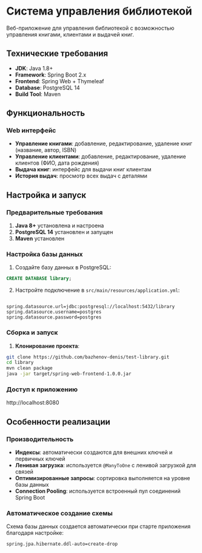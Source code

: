 # Система управления библиотекой

Веб-приложение для управления библиотекой с возможностью управления книгами, клиентами и выдачей книг.

## Технические требования

- **JDK**: Java 1.8+
- **Framework**: Spring Boot 2.x
- **Frontend**: Spring Web + Thymeleaf
- **Database**: PostgreSQL 14
- **Build Tool**: Maven

## Функциональность

### Web интерфейс
- **Управление книгами**: добавление, редактирование, удаление книг (название, автор, ISBN)
- **Управление клиентами**: добавление, редактирование, удаление клиентов (ФИО, дата рождения)
- **Выдача книг**: интерфейс для выдачи книг клиентам
- **История выдач**: просмотр всех выдач с деталями

## Настройка и запуск

### Предварительные требования
1. **Java 8+** установлена и настроена
2. **PostgreSQL 14** установлен и запущен
3. **Maven** установлен

### Настройка базы данных

1. Создайте базу данных в PostgreSQL:
```sql
CREATE DATABASE library;
```

2. Настройте подключение в `src/main/resources/application.yml`:
```properties, сейчас там:

spring.datasource.url=jdbc:postgresql://localhost:5432/library
spring.datasource.username=postgres
spring.datasource.password=postgres

```

### Сборка и запуск

1. **Клонирование проекта**:
```bash
git clone https://github.com/bazhenov-denis/test-library.git
cd library
mvn clean package
java -jar target/spring-web-frontend-1.0.0.jar
```
### Доступ к приложению
http://localhost:8080

## Особенности реализации

### Производительность
- **Индексы**: автоматически создаются для внешних ключей и первичных ключей
- **Ленивая загрузка**: используется `@ManyToOne` с ленивой загрузкой для связей
- **Оптимизированные запросы**: сортировка выполняется на уровне базы данных
- **Connection Pooling**: используется встроенный пул соединений Spring Boot

### Автоматическое создание схемы
Схема базы данных создается автоматически при старте приложения благодаря настройке:
```properties
spring.jpa.hibernate.ddl-auto=create-drop
```
